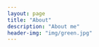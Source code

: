 ```yaml
---
layout: page
title: "About"
description: "About me"
header-img: "img/green.jpg"
---
```






